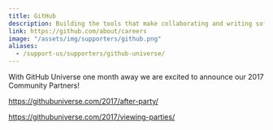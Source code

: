 ```yaml
---
title: GitHub
description: Building the tools that make collaborating and writing software easier for everyone
link: https://github.com/about/careers
image: "/assets/img/supporters/github.png"
aliases:
  - /support-us/supporters/github-universe/
---
```


With GitHub Universe one month away we are excited to announce our 2017 Community Partners!

https://githubuniverse.com/2017/after-party/

https://githubuniverse.com/2017/viewing-parties/

